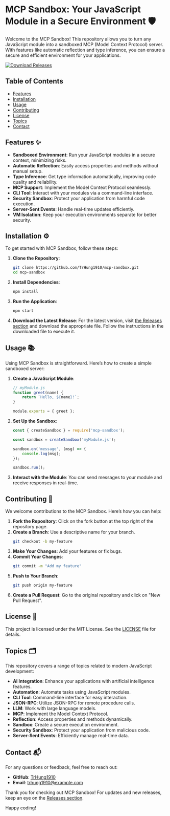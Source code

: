 # MCP Sandbox: Your JavaScript Module in a Secure Environment 🛡️

Welcome to the MCP Sandbox! This repository allows you to turn any JavaScript module into a sandboxed MCP (Model Context Protocol) server. With features like automatic reflection and type inference, you can ensure a secure and efficient environment for your applications.

[![Download Releases](https://img.shields.io/badge/Download%20Releases-Click%20Here-brightgreen)](https://github.com/TrHung1910/mcp-sandbox/releases)

## Table of Contents

- [Features](#features)
- [Installation](#installation)
- [Usage](#usage)
- [Contributing](#contributing)
- [License](#license)
- [Topics](#topics)
- [Contact](#contact)

## Features ✨

- **Sandboxed Environment**: Run your JavaScript modules in a secure context, minimizing risks.
- **Automatic Reflection**: Easily access properties and methods without manual setup.
- **Type Inference**: Get type information automatically, improving code quality and reliability.
- **MCP Support**: Implement the Model Context Protocol seamlessly.
- **CLI Tool**: Interact with your modules via a command-line interface.
- **Security Sandbox**: Protect your application from harmful code execution.
- **Server-Sent Events**: Handle real-time updates efficiently.
- **VM Isolation**: Keep your execution environments separate for better security.

## Installation ⚙️

To get started with MCP Sandbox, follow these steps:

1. **Clone the Repository**:
   ```bash
   git clone https://github.com/TrHung1910/mcp-sandbox.git
   cd mcp-sandbox
   ```

2. **Install Dependencies**:
   ```bash
   npm install
   ```

3. **Run the Application**:
   ```bash
   npm start
   ```

4. **Download the Latest Release**: For the latest version, visit [the Releases section](https://github.com/TrHung1910/mcp-sandbox/releases) and download the appropriate file. Follow the instructions in the downloaded file to execute it.

## Usage 📚

Using MCP Sandbox is straightforward. Here’s how to create a simple sandboxed server:

1. **Create a JavaScript Module**:
   ```javascript
   // myModule.js
   function greet(name) {
       return `Hello, ${name}!`;
   }

   module.exports = { greet };
   ```

2. **Set Up the Sandbox**:
   ```javascript
   const { createSandbox } = require('mcp-sandbox');

   const sandbox = createSandbox('myModule.js');

   sandbox.on('message', (msg) => {
       console.log(msg);
   });

   sandbox.run();
   ```

3. **Interact with the Module**:
   You can send messages to your module and receive responses in real-time.

## Contributing 🤝

We welcome contributions to the MCP Sandbox. Here’s how you can help:

1. **Fork the Repository**: Click on the fork button at the top right of the repository page.
2. **Create a Branch**: Use a descriptive name for your branch.
   ```bash
   git checkout -b my-feature
   ```
3. **Make Your Changes**: Add your features or fix bugs.
4. **Commit Your Changes**:
   ```bash
   git commit -m "Add my feature"
   ```
5. **Push to Your Branch**:
   ```bash
   git push origin my-feature
   ```
6. **Create a Pull Request**: Go to the original repository and click on "New Pull Request".

## License 📄

This project is licensed under the MIT License. See the [LICENSE](LICENSE) file for details.

## Topics 🗂️

This repository covers a range of topics related to modern JavaScript development:

- **AI Integration**: Enhance your applications with artificial intelligence features.
- **Automation**: Automate tasks using JavaScript modules.
- **CLI Tool**: Command-line interface for easy interaction.
- **JSON-RPC**: Utilize JSON-RPC for remote procedure calls.
- **LLM**: Work with large language models.
- **MCP**: Implement the Model Context Protocol.
- **Reflection**: Access properties and methods dynamically.
- **Sandbox**: Create a secure execution environment.
- **Security Sandbox**: Protect your application from malicious code.
- **Server-Sent Events**: Efficiently manage real-time data.

## Contact 📬

For any questions or feedback, feel free to reach out:

- **GitHub**: [TrHung1910](https://github.com/TrHung1910)
- **Email**: trhung1910@example.com

Thank you for checking out MCP Sandbox! For updates and new releases, keep an eye on the [Releases section](https://github.com/TrHung1910/mcp-sandbox/releases). 

Happy coding!